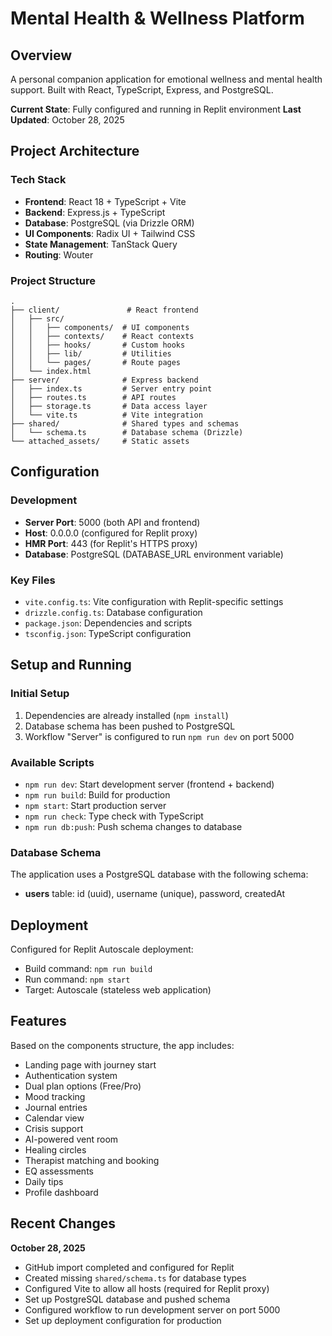 # Mental Health & Wellness Platform

## Overview
A personal companion application for emotional wellness and mental health support. Built with React, TypeScript, Express, and PostgreSQL.

**Current State**: Fully configured and running in Replit environment
**Last Updated**: October 28, 2025

## Project Architecture

### Tech Stack
- **Frontend**: React 18 + TypeScript + Vite
- **Backend**: Express.js + TypeScript
- **Database**: PostgreSQL (via Drizzle ORM)
- **UI Components**: Radix UI + Tailwind CSS
- **State Management**: TanStack Query
- **Routing**: Wouter

### Project Structure
```
.
├── client/               # React frontend
│   ├── src/
│   │   ├── components/  # UI components
│   │   ├── contexts/    # React contexts
│   │   ├── hooks/       # Custom hooks
│   │   ├── lib/         # Utilities
│   │   └── pages/       # Route pages
│   └── index.html
├── server/              # Express backend
│   ├── index.ts         # Server entry point
│   ├── routes.ts        # API routes
│   ├── storage.ts       # Data access layer
│   └── vite.ts          # Vite integration
├── shared/              # Shared types and schemas
│   └── schema.ts        # Database schema (Drizzle)
└── attached_assets/     # Static assets
```

## Configuration

### Development
- **Server Port**: 5000 (both API and frontend)
- **Host**: 0.0.0.0 (configured for Replit proxy)
- **HMR Port**: 443 (for Replit's HTTPS proxy)
- **Database**: PostgreSQL (DATABASE_URL environment variable)

### Key Files
- `vite.config.ts`: Vite configuration with Replit-specific settings
- `drizzle.config.ts`: Database configuration
- `package.json`: Dependencies and scripts
- `tsconfig.json`: TypeScript configuration

## Setup and Running

### Initial Setup
1. Dependencies are already installed (`npm install`)
2. Database schema has been pushed to PostgreSQL
3. Workflow "Server" is configured to run `npm run dev` on port 5000

### Available Scripts
- `npm run dev`: Start development server (frontend + backend)
- `npm run build`: Build for production
- `npm start`: Start production server
- `npm run check`: Type check with TypeScript
- `npm run db:push`: Push schema changes to database

### Database Schema
The application uses a PostgreSQL database with the following schema:
- **users** table: id (uuid), username (unique), password, createdAt

## Deployment
Configured for Replit Autoscale deployment:
- Build command: `npm run build`
- Run command: `npm start`
- Target: Autoscale (stateless web application)

## Features
Based on the components structure, the app includes:
- Landing page with journey start
- Authentication system
- Dual plan options (Free/Pro)
- Mood tracking
- Journal entries
- Calendar view
- Crisis support
- AI-powered vent room
- Healing circles
- Therapist matching and booking
- EQ assessments
- Daily tips
- Profile dashboard

## Recent Changes
**October 28, 2025**
- GitHub import completed and configured for Replit
- Created missing `shared/schema.ts` for database types
- Configured Vite to allow all hosts (required for Replit proxy)
- Set up PostgreSQL database and pushed schema
- Configured workflow to run development server on port 5000
- Set up deployment configuration for production
